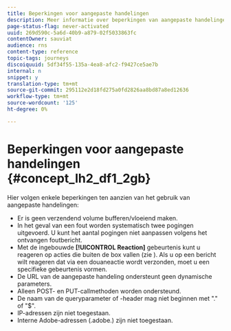 ```yaml
---
title: Beperkingen voor aangepaste handelingen
description: Meer informatie over beperkingen van aangepaste handelingen
page-status-flag: never-activated
uuid: 269d590c-5a6d-40b9-a879-02f5033863fc
contentOwner: sauviat
audience: rns
content-type: reference
topic-tags: journeys
discoiquuid: 5df34f55-135a-4ea8-afc2-f9427ce5ae7b
internal: n
snippet: y
translation-type: tm+mt
source-git-commit: 295112e2d18fd275a0fd2826aa8bd87a8ed12636
workflow-type: tm+mt
source-wordcount: '125'
ht-degree: 0%

---
```



# Beperkingen voor aangepaste handelingen {#concept_lh2_df1_2gb}

Hier volgen enkele beperkingen ten aanzien van het gebruik van aangepaste handelingen:

* Er is geen verzendend volume bufferen/vloeiend maken.
* In het geval van een fout worden systematisch twee pogingen uitgevoerd. U kunt het aantal pogingen niet aanpassen volgens het ontvangen foutbericht.
* Met de ingebouwde **[!UICONTROL Reaction]** gebeurtenis kunt u reageren op acties die buiten de box vallen (zie [](../building-journeys/event-activities.md)). Als u op een bericht wilt reageren dat via een douaneactie wordt verzonden, moet u een specifieke gebeurtenis vormen.
* De URL van de aangepaste handeling ondersteunt geen dynamische parameters.
* Alleen POST- en PUT-callmethoden worden ondersteund.
* De naam van de queryparameter of -header mag niet beginnen met &quot;.&quot; of &quot;$&quot;.
* IP-adressen zijn niet toegestaan.
* Interne Adobe-adressen (.adobe.) zijn niet toegestaan.
